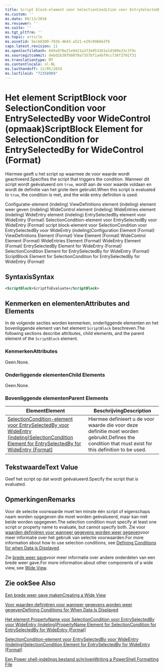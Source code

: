 ```yaml
---
title: Script block-element voor SelectionCondition voor EntrySelectedBy voor WideControl (indeling) | Microsoft Docs
ms.custom: ''
ms.date: 09/13/2016
ms.reviewer: ''
ms.suite: ''
ms.tgt_pltfrm: ''
ms.topic: article
ms.assetid: 5ec68309-7826-4643-a521-e29c996663fb
caps.latest.revision: 11
ms.openlocfilehash: 649a978e21e9421a3f3e953261e1d309e23c3f9c
ms.sourcegitcommit: debd2b38fb8070a7357bf1a4bf9cc736f3702f31
ms.translationtype: MT
ms.contentlocale: nl-NL
ms.lasthandoff: 12/05/2019
ms.locfileid: "72358909"
---
```

# <a name="scriptblock-element-for-selectioncondition-for-entryselectedby-for-widecontrol-format"></a><span data-ttu-id="beb1a-102">Het element ScriptBlock voor SelectionCondition voor EntrySelectedBy voor WideControl (opmaak)</span><span class="sxs-lookup"><span data-stu-id="beb1a-102">ScriptBlock Element for SelectionCondition for EntrySelectedBy for WideControl (Format)</span></span>

<span data-ttu-id="beb1a-103">Hiermee geeft u het script op waarmee de voor waarde wordt geactiveerd.</span><span class="sxs-lookup"><span data-stu-id="beb1a-103">Specifies the script that triggers the condition.</span></span> <span data-ttu-id="beb1a-104">Wanneer dit script wordt geëvalueerd om `true`, wordt aan de voor waarde voldaan en wordt de definitie van het grote item gebruikt.</span><span class="sxs-lookup"><span data-stu-id="beb1a-104">When this script is evaluated to `true`, the condition is met, and the wide entry definition is used.</span></span>

<span data-ttu-id="beb1a-105">Configuratie-element (indeling) ViewDefinitions element (indeling) element weer geven (indeling) WideControl element (indeling) WideEntries element (indeling) WideEntry element (indeling) EntrySelectedBy element voor WideEntry (Format) SelectionCondition-element voor EntrySelectedBy voor WideEntry (Format) script block-element voor SelectionCondition voor EntrySelectedBy voor WideEntry (indeling)</span><span class="sxs-lookup"><span data-stu-id="beb1a-105">Configuration Element (Format) ViewDefinitions Element (Format) View Element (Format) WideControl Element (Format) WideEntries Element (Format) WideEntry Element (Format) EntrySelectedBy Element for WideEntry (Format) SelectionCondition Element for EntrySelectedBy for WideEntry (Format) ScriptBlock Element for SelectionCondition for EntrySelectedBy for WideEntry (Format)</span></span>

## <a name="syntax"></a><span data-ttu-id="beb1a-106">Syntaxis</span><span class="sxs-lookup"><span data-stu-id="beb1a-106">Syntax</span></span>

```xml
<ScriptBlock>ScriptToEvaluate</ScriptBlock>
```

## <a name="attributes-and-elements"></a><span data-ttu-id="beb1a-107">Kenmerken en elementen</span><span class="sxs-lookup"><span data-stu-id="beb1a-107">Attributes and Elements</span></span>

<span data-ttu-id="beb1a-108">In de volgende secties worden kenmerken, onderliggende elementen en het bovenliggende element van het element `ScriptBlock` beschreven.</span><span class="sxs-lookup"><span data-stu-id="beb1a-108">The following sections describe attributes, child elements, and the parent element of the `ScriptBlock` element.</span></span>

### <a name="attributes"></a><span data-ttu-id="beb1a-109">Kenmerken</span><span class="sxs-lookup"><span data-stu-id="beb1a-109">Attributes</span></span>

<span data-ttu-id="beb1a-110">Geen.</span><span class="sxs-lookup"><span data-stu-id="beb1a-110">None.</span></span>

### <a name="child-elements"></a><span data-ttu-id="beb1a-111">Onderliggende elementen</span><span class="sxs-lookup"><span data-stu-id="beb1a-111">Child Elements</span></span>

<span data-ttu-id="beb1a-112">Geen.</span><span class="sxs-lookup"><span data-stu-id="beb1a-112">None.</span></span>

### <a name="parent-elements"></a><span data-ttu-id="beb1a-113">Bovenliggende elementen</span><span class="sxs-lookup"><span data-stu-id="beb1a-113">Parent Elements</span></span>

|<span data-ttu-id="beb1a-114">Element</span><span class="sxs-lookup"><span data-stu-id="beb1a-114">Element</span></span>|<span data-ttu-id="beb1a-115">Beschrijving</span><span class="sxs-lookup"><span data-stu-id="beb1a-115">Description</span></span>|
|-------------|-----------------|
|[<span data-ttu-id="beb1a-116">SelectionCondition-element voor EntrySelectedBy voor WideEntry (indeling)</span><span class="sxs-lookup"><span data-stu-id="beb1a-116">SelectionCondition Element for EntrySelectedBy for WideEntry (Format)</span></span>](./selectioncondition-element-for-entryselectedby-for-widecontrol-format.md)|<span data-ttu-id="beb1a-117">Hiermee definieert u de voor waarde die voor deze definitie moet worden gebruikt.</span><span class="sxs-lookup"><span data-stu-id="beb1a-117">Defines the condition that must exist for this definition to be used.</span></span>|

## <a name="text-value"></a><span data-ttu-id="beb1a-118">Tekstwaarde</span><span class="sxs-lookup"><span data-stu-id="beb1a-118">Text Value</span></span>

<span data-ttu-id="beb1a-119">Geef het script op dat wordt geëvalueerd.</span><span class="sxs-lookup"><span data-stu-id="beb1a-119">Specify the script that is evaluated.</span></span>

## <a name="remarks"></a><span data-ttu-id="beb1a-120">Opmerkingen</span><span class="sxs-lookup"><span data-stu-id="beb1a-120">Remarks</span></span>

<span data-ttu-id="beb1a-121">Voor de selectie voorwaarde moet ten minste één script of eigenschaps naam worden opgegeven die moet worden geëvalueerd, maar kan niet beide worden opgegeven.</span><span class="sxs-lookup"><span data-stu-id="beb1a-121">The selection condition must specify at least one script or property name to evaluate, but cannot specify both.</span></span> <span data-ttu-id="beb1a-122">Zie voor [waarden definiëren voor wanneer gegevens worden weer gegeven](./defining-conditions-for-displaying-data.md)voor meer informatie over het gebruik van selectie voorwaarden.</span><span class="sxs-lookup"><span data-stu-id="beb1a-122">For more information about how to use selection conditions, see [Defining Conditions for when Data is Displayed](./defining-conditions-for-displaying-data.md).</span></span>

<span data-ttu-id="beb1a-123">Zie [brede weer gave](./creating-a-wide-view.md)voor meer informatie over andere onderdelen van een brede weer gave.</span><span class="sxs-lookup"><span data-stu-id="beb1a-123">For more information about other components of a wide view, see [Wide View](./creating-a-wide-view.md).</span></span>

## <a name="see-also"></a><span data-ttu-id="beb1a-124">Zie ook</span><span class="sxs-lookup"><span data-stu-id="beb1a-124">See Also</span></span>

[<span data-ttu-id="beb1a-125">Een brede weer gave maken</span><span class="sxs-lookup"><span data-stu-id="beb1a-125">Creating a Wide View</span></span>](./creating-a-wide-view.md)

[<span data-ttu-id="beb1a-126">Voor waarden definiëren voor wanneer gegevens worden weer gegeven</span><span class="sxs-lookup"><span data-stu-id="beb1a-126">Defining Conditions for When Data Is Displayed</span></span>](./defining-conditions-for-displaying-data.md)

[<span data-ttu-id="beb1a-127">Het element PropertyName voor SelectionCondition voor EntrySelectedBy voor WideEntry (indeling)</span><span class="sxs-lookup"><span data-stu-id="beb1a-127">PropertyName Element for SelectionCondition for EntrySelectedBy for WideEntry (Format)</span></span>](./propertyname-element-for-selectioncondition-for-entryselectedby-for-wideentry-format.md)

[<span data-ttu-id="beb1a-128">SelectionCondition-element voor EntrySelectedBy voor WideEntry (indeling)</span><span class="sxs-lookup"><span data-stu-id="beb1a-128">SelectionCondition Element for EntrySelectedBy for WideEntry (Format)</span></span>](./selectioncondition-element-for-entryselectedby-for-widecontrol-format.md)

[<span data-ttu-id="beb1a-129">Een Power shell-indelings bestand schrijven</span><span class="sxs-lookup"><span data-stu-id="beb1a-129">Writing a PowerShell Formatting File</span></span>](./writing-a-powershell-formatting-file.md)

